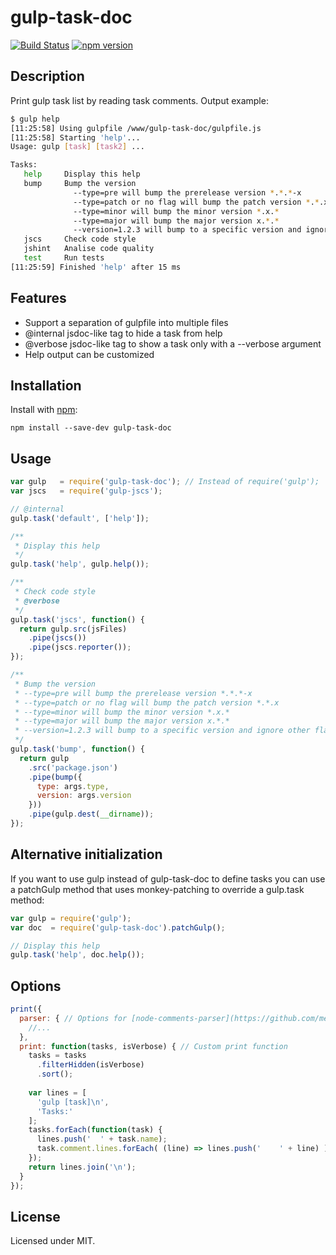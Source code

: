 # gulp-task-doc 
[![Build Status](https://travis-ci.org/megahertz/gulp-task-doc.svg?branch=master)](https://travis-ci.org/megahertz/gulp-task-doc)
[![npm version](https://badge.fury.io/js/gulp-task-doc.svg)](https://badge.fury.io/js/gulp-task-doc)

## Description

Print gulp task list by reading task comments. Output example:

```bash
$ gulp help
[11:25:58] Using gulpfile /www/gulp-task-doc/gulpfile.js
[11:25:58] Starting 'help'...
Usage: gulp [task] [task2] ...

Tasks:  
   help     Display this help
   bump     Bump the version
              --type=pre will bump the prerelease version *.*.*-x
              --type=patch or no flag will bump the patch version *.*.x
              --type=minor will bump the minor version *.x.*
              --type=major will bump the major version x.*.*
              --version=1.2.3 will bump to a specific version and ignore other flags
   jscs     Check code style
   jshint   Analise code quality
   test     Run tests
[11:25:59] Finished 'help' after 15 ms

```

## Features
 * Support a separation of gulpfile into multiple files
 * @internal jsdoc-like tag to hide a task from help
 * @verbose jsdoc-like tag to show a task only with a --verbose argument
 * Help output can be customized

## Installation

Install with [npm](https://npmjs.org/package/gulp-task-doc):

`npm install --save-dev gulp-task-doc`

## Usage

```javascript
var gulp   = require('gulp-task-doc'); // Instead of require('gulp');
var jscs   = require('gulp-jscs');

// @internal
gulp.task('default', ['help']);

/**
 * Display this help
 */
gulp.task('help', gulp.help());

/**
 * Check code style
 * @verbose
 */
gulp.task('jscs', function() {
  return gulp.src(jsFiles)
    .pipe(jscs())
    .pipe(jscs.reporter());
});

/**
 * Bump the version
 * --type=pre will bump the prerelease version *.*.*-x
 * --type=patch or no flag will bump the patch version *.*.x
 * --type=minor will bump the minor version *.x.*
 * --type=major will bump the major version x.*.*
 * --version=1.2.3 will bump to a specific version and ignore other flags
 */
gulp.task('bump', function() {
  return gulp
    .src('package.json')
    .pipe(bump({
      type: args.type,
      version: args.version
    }))
    .pipe(gulp.dest(__dirname));
});

```

## Alternative initialization

If you want to use gulp instead of gulp-task-doc to define tasks you can
use a patchGulp method that uses monkey-patching to override a gulp.task method:

```javascript
var gulp = require('gulp');
var doc  = require('gulp-task-doc').patchGulp();

// Display this help
gulp.task('help', doc.help());
```

## Options
```javascript
print({
  parser: { // Options for [node-comments-parser](https://github.com/megahertz/node-comments-parser)
    //...
  },
  print: function(tasks, isVerbose) { // Custom print function
    tasks = tasks
      .filterHidden(isVerbose)
      .sort();
      
    var lines = [
      'gulp [task]\n',
      'Tasks:'
    ];
    tasks.forEach(function(task) {
      lines.push('  ' + task.name);
      task.comment.lines.forEach( (line) => lines.push('    ' + line) );
    });
    return lines.join('\n');
  }
});
```

## License

Licensed under MIT.
